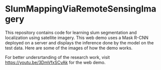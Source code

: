 # SlumMappingViaRemoteSensingImagery
 This repository contains code for learning slum segmentation and localization using satellite imagery.
This web demo uses a Mask R-CNN deployed on a server and displays the inference done by the model on the test data. Here are some of the images of how the demo works.

 
 For better undersrtanding of the research work, visit https://youtu.be/3DmVfxSCvAk for the web demo.
